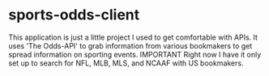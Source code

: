 # sports-odds-client
This application is just a little project I used to get comfortable with APIs. 
It uses 'The Odds-API' to grab information from various bookmakers to get spread information on sporting events.
IMPORTANT
Right now I have it only set up to search for NFL, MLB, MLS, and NCAAF with US bookmakers.
